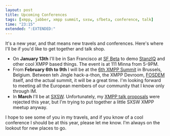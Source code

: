 ```yaml
---
layout: post
title: Upcoming Conferences
tags: [xmpp, jabber, xmpp summit, sxsw, sfbeta, conference, talk]
time: "23:15"
extended: ":EXTENDED:"
---
```


It's a new year, and that means new travels and conferences.  Here's
where I'll be if you'd like to get together and talk shop.

* On **January 13th** I'll be in San Francisco at [SF
  Beta](http://sfbeta.com) to demo [StanzIQ](http://stanziq.com) and
  other cool XMPP based things.  The event is at 111 Minna from 5-9PM.
* From **February 6th to 9th** I will be at the [6th XMPP
  Summit](http://xmpp.org/summit/summit6.shtml) in Brussels, Belgium.
  Between teh Jingle hack-a-thon, the XMPP Devroom,
  [FOSDEM](http://www.fosdem.org/2009/) itself, and the actual summit,
  it will be a great time.  I'm looking forward to meeting all the
  European members of our community that I know only through IM.
* In **March** I'll be at [SXSW](http://www.sxsw.com).  Unfortunately,
  my [XMPP talk
  proposals](https://metajack.im/2008/08/08/learn-about-xmpp-at-sxsw-2009/)
  were rejected this year, but I'm trying to put together a little
  SXSW XMPP meetup anyway.

I hope to see some of you in my travels, and if you know of a cool
conference I should be at this year, please let me know.  I'm always
on the lookout for new places to go.
